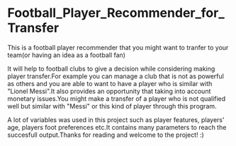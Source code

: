 # Football_Player_Recommender_for_Transfer
This is a football player recommender that you might want to tranfer to your team(or having an idea as a football fan)

It will help to football clubs to give a decision while considering making player transfer.For example you can manage a club that is not as powerful as others and you are able to want to have a player who is similar with "Lionel Messi".It also provides an opportunity that taking into account monetary issues.You might make a transfer of a player who is not qualified well but similar with "Messi" or this kind of player through this program.

A lot of variables was used in this project such as player features, players' age, players foot preferences etc.It contains many parameters to reach the succesfull output.Thanks for reading and welcome to the project! :)
